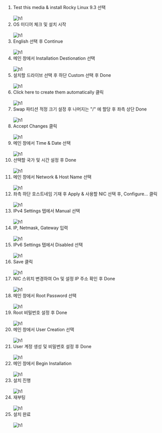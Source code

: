 1. Test this media & install Rocky Linux 9.3 선택<br><br>
![h1](https://github.com/QubitSecurity/documentation/blob/main/rocky9/os/install/images/1.png)
2. OS 미디어 체크 및 설치 시작<br><br>
![h1](https://github.com/QubitSecurity/documentation/blob/main/rocky9/os/install/images/2.png)
3. English 선택 후 Continue<br><br>
![h1](https://github.com/QubitSecurity/documentation/blob/main/rocky9/os/install/images/3.png)
4. 메인 창에서 Installation Destionation 선택<br><br>
![h1](https://github.com/QubitSecurity/documentation/blob/main/rocky9/os/install/images/4.png)
5. 설치할 드라이브 선택 후 하단 Custom 선택 후 Done<br><br>
![h1](https://github.com/QubitSecurity/documentation/blob/main/rocky9/os/install/images/5.png)
6. Click here to create them automatically 클릭<br><br>
![h1](https://github.com/QubitSecurity/documentation/blob/main/rocky9/os/install/images/6.png)
7. Swap 파티션 적정 크기 설정 후 나머지는 "/" 에 할당 후 좌측 상단 Done<br><br>
![h1](https://github.com/QubitSecurity/documentation/blob/main/rocky9/os/install/images/7.png)
8. Accept Changes 클릭<br><br>
![h1](https://github.com/QubitSecurity/documentation/blob/main/rocky9/os/install/images/8.png)
9. 메인 창에서 Time & Date 선택<br><br>
![h1](https://github.com/QubitSecurity/documentation/blob/main/rocky9/os/install/images/9.png)
10. 선택할 국가 및 시간 설정 후 Done<br><br>
![h1](https://github.com/QubitSecurity/documentation/blob/main/rocky9/os/install/images/10.png)
11. 메인 창에서 Network & Host Name 선택<br><br>
![h1](https://github.com/QubitSecurity/documentation/blob/main/rocky9/os/install/images/11.png)
12. 좌측 하단 호스트네임 기재 후 Apply & 사용할 NIC 선택 후, Configure... 클릭<br><br>
![h1](https://github.com/QubitSecurity/documentation/blob/main/rocky9/os/install/images/12.png)
13. IPv4 Settings 탭에서 Manual 선택<br><br>
![h1](https://github.com/QubitSecurity/documentation/blob/main/rocky9/os/install/images/13.png)
14. IP, Netmask, Gateway 입력<br><br>
![h1](https://github.com/QubitSecurity/documentation/blob/main/rocky9/os/install/images/14.png)
15. IPv6 Settings 탭에서 Disabled 선택<br><br>
![h1](https://github.com/QubitSecurity/documentation/blob/main/rocky9/os/install/images/15.png)
16. Save 클릭<br><br>
![h1](https://github.com/QubitSecurity/documentation/blob/main/rocky9/os/install/images/16.png)
17. NIC 스위치 변경하여 On 및 설정 IP 주소 확인 후 Done<br><br>
![h1](https://github.com/QubitSecurity/documentation/blob/main/rocky9/os/install/images/17.png)
18. 메인 창에서 Root Password 선택<br><br>
![h1](https://github.com/QubitSecurity/documentation/blob/main/rocky9/os/install/images/18.png)
19. Root 비밀번호 설정 후 Done<br><br>
![h1](https://github.com/QubitSecurity/documentation/blob/main/rocky9/os/install/images/19.png)
20. 메인 창에서 User Creation 선택<br><br>
![h1](https://github.com/QubitSecurity/documentation/blob/main/rocky9/os/install/images/20.png)
21. User 계정 생성 및 비밀번호 설정 후 Done<br><br>
![h1](https://github.com/QubitSecurity/documentation/blob/main/rocky9/os/install/images/21.png)
22. 메인 창에서 Begin Installation<br><br>
![h1](https://github.com/QubitSecurity/documentation/blob/main/rocky9/os/install/images/22.png)
23. 설치 진행<br><br>
![h1](https://github.com/QubitSecurity/documentation/blob/main/rocky9/os/install/images/23.png)
24. 재부팅<br><br>
![h1](https://github.com/QubitSecurity/documentation/blob/main/rocky9/os/install/images/24.png)
25. 설치 완료<br><br>
![h1](https://github.com/QubitSecurity/documentation/blob/main/rocky9/os/install/images/25.png)
